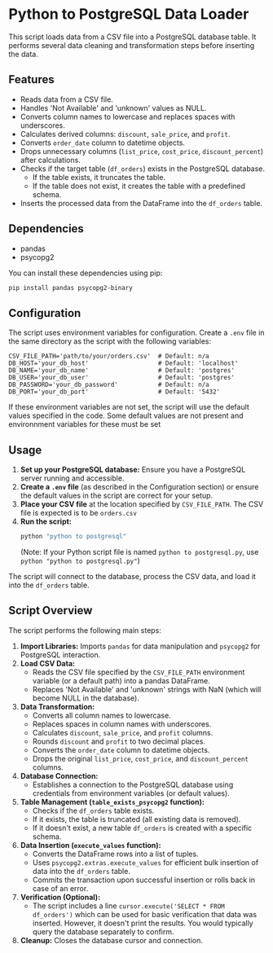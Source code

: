 # Python to PostgreSQL Data Loader

This script loads data from a CSV file into a PostgreSQL database table. It performs several data cleaning and transformation steps before inserting the data.

## Features

- Reads data from a CSV file.
- Handles 'Not Available' and 'unknown' values as NULL.
- Converts column names to lowercase and replaces spaces with underscores.
- Calculates derived columns: `discount`, `sale_price`, and `profit`.
- Converts `order_date` column to datetime objects.
- Drops unnecessary columns (`list_price`, `cost_price`, `discount_percent`) after calculations.
- Checks if the target table (`df_orders`) exists in the PostgreSQL database.
    - If the table exists, it truncates the table.
    - If the table does not exist, it creates the table with a predefined schema.
- Inserts the processed data from the DataFrame into the `df_orders` table.

## Dependencies

- pandas
- psycopg2

You can install these dependencies using pip:
```bash
pip install pandas psycopg2-binary
```

## Configuration

The script uses environment variables for configuration. Create a `.env` file in the same directory as the script with the following variables:

```env
CSV_FILE_PATH='path/to/your/orders.csv'  # Default: n/a
DB_HOST='your_db_host'                   # Default: 'localhost'
DB_NAME='your_db_name'                   # Default: 'postgres'
DB_USER='your_db_user'                   # Default: 'postgres'
DB_PASSWORD='your_db_password'           # Default: n/a
DB_PORT='your_db_port'                   # Default: '5432'
```

If these environment variables are not set, the script will use the default values specified in the code. Some default values are not present and environnment variables for these must be set

## Usage

1.  **Set up your PostgreSQL database:** Ensure you have a PostgreSQL server running and accessible.
2.  **Create a `.env` file** (as described in the Configuration section) or ensure the default values in the script are correct for your setup.
3.  **Place your CSV file** at the location specified by `CSV_FILE_PATH`. The CSV file is expected is to be `orders.csv`
4.  **Run the script:**
    ```bash
    python "python to postgresql"
    ```
    (Note: If your Python script file is named `python to postgresql.py`, use `python "python to postgresql.py"`)

The script will connect to the database, process the CSV data, and load it into the `df_orders` table.

## Script Overview

The script performs the following main steps:

1.  **Import Libraries:** Imports `pandas` for data manipulation and `psycopg2` for PostgreSQL interaction.
2.  **Load CSV Data:**
    *   Reads the CSV file specified by the `CSV_FILE_PATH` environment variable (or a default path) into a pandas DataFrame.
    *   Replaces 'Not Available' and 'unknown' strings with NaN (which will become NULL in the database).
3.  **Data Transformation:**
    *   Converts all column names to lowercase.
    *   Replaces spaces in column names with underscores.
    *   Calculates `discount`, `sale_price`, and `profit` columns.
    *   Rounds `discount` and `profit` to two decimal places.
    *   Converts the `order_date` column to datetime objects.
    *   Drops the original `list_price`, `cost_price`, and `discount_percent` columns.
4.  **Database Connection:**
    *   Establishes a connection to the PostgreSQL database using credentials from environment variables (or default values).
5.  **Table Management (`table_exists_psycopg2` function):**
    *   Checks if the `df_orders` table exists.
    *   If it exists, the table is truncated (all existing data is removed).
    *   If it doesn't exist, a new table `df_orders` is created with a specific schema.
6.  **Data Insertion (`execute_values` function):**
    *   Converts the DataFrame rows into a list of tuples.
    *   Uses `psycopg2.extras.execute_values` for efficient bulk insertion of data into the `df_orders` table.
    *   Commits the transaction upon successful insertion or rolls back in case of an error.
7.  **Verification (Optional):**
    *   The script includes a line `cursor.execute('SELECT * FROM df_orders')` which can be used for basic verification that data was inserted. However, it doesn't print the results. You would typically query the database separately to confirm.
8.  **Cleanup:** Closes the database cursor and connection.
